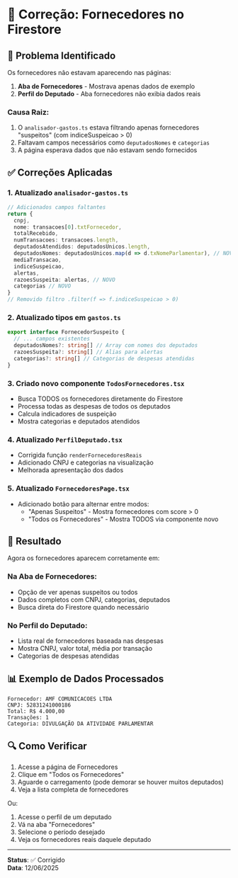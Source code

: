 # 🔧 Correção: Fornecedores no Firestore

## 🐛 Problema Identificado

Os fornecedores não estavam aparecendo nas páginas:
1. **Aba de Fornecedores** - Mostrava apenas dados de exemplo
2. **Perfil do Deputado** - Aba fornecedores não exibia dados reais

### Causa Raiz:
1. O `analisador-gastos.ts` estava filtrando apenas fornecedores "suspeitos" (com indiceSuspeicao > 0)
2. Faltavam campos necessários como `deputadosNomes` e `categorias`
3. A página esperava dados que não estavam sendo fornecidos

## ✅ Correções Aplicadas

### 1. **Atualizado `analisador-gastos.ts`**
```typescript
// Adicionados campos faltantes
return {
  cnpj,
  nome: transacoes[0].txtFornecedor,
  totalRecebido,
  numTransacoes: transacoes.length,
  deputadosAtendidos: deputadosUnicos.length,
  deputadosNomes: deputadosUnicos.map(d => d.txNomeParlamentar), // NOVO
  mediaTransacao,
  indiceSuspeicao,
  alertas,
  razoesSuspeita: alertas, // NOVO
  categorias // NOVO
}
// Removido filtro .filter(f => f.indiceSuspeicao > 0)
```

### 2. **Atualizado tipos em `gastos.ts`**
```typescript
export interface FornecedorSuspeito {
  // ... campos existentes
  deputadosNomes?: string[] // Array com nomes dos deputados
  razoesSuspeita?: string[] // Alias para alertas
  categorias?: string[] // Categorias de despesas atendidas
}
```

### 3. **Criado novo componente `TodosFornecedores.tsx`**
- Busca TODOS os fornecedores diretamente do Firestore
- Processa todas as despesas de todos os deputados
- Calcula indicadores de suspeição
- Mostra categorias e deputados atendidos

### 4. **Atualizado `PerfilDeputado.tsx`**
- Corrigida função `renderFornecedoresReais`
- Adicionado CNPJ e categorias na visualização
- Melhorada apresentação dos dados

### 5. **Atualizado `FornecedoresPage.tsx`**
- Adicionado botão para alternar entre modos:
  - "Apenas Suspeitos" - Mostra fornecedores com score > 0
  - "Todos os Fornecedores" - Mostra TODOS via componente novo

## 🎯 Resultado

Agora os fornecedores aparecem corretamente em:

### Na Aba de Fornecedores:
- Opção de ver apenas suspeitos ou todos
- Dados completos com CNPJ, categorias, deputados
- Busca direta do Firestore quando necessário

### No Perfil do Deputado:
- Lista real de fornecedores baseada nas despesas
- Mostra CNPJ, valor total, média por transação
- Categorias de despesas atendidas

## 📊 Exemplo de Dados Processados

```
Fornecedor: AMF COMUNICACOES LTDA
CNPJ: 52831241000186
Total: R$ 4.000,00
Transações: 1
Categoria: DIVULGAÇÃO DA ATIVIDADE PARLAMENTAR
```

## 🔍 Como Verificar

1. Acesse a página de Fornecedores
2. Clique em "Todos os Fornecedores"
3. Aguarde o carregamento (pode demorar se houver muitos deputados)
4. Veja a lista completa de fornecedores

Ou:

1. Acesse o perfil de um deputado
2. Vá na aba "Fornecedores"
3. Selecione o período desejado
4. Veja os fornecedores reais daquele deputado

---

**Status**: ✅ Corrigido  
**Data**: 12/06/2025
